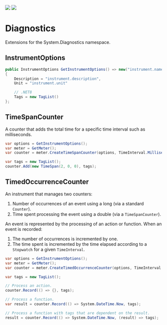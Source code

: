 ![](https://img.shields.io/github/license/Woody230/CSharpExtensions)
[![](https://img.shields.io/nuget/v/Woody230.Diagnostics)](https://www.nuget.org/packages/Woody230.Diagnostics)

# Diagnostics

Extensions for the System.Diagnostics namespace.

## InstrumentOptions

```csharp
public InstrumentOptions GetInstrumentOptions() => new("instrument.name") 
{ 
	Description = "instrument.description", 
	Unit = "instrument.unit" 

	// .NET8
	Tags = new TagList()
};
```

## TimeSpanCounter

A counter that adds the total time for a specific time interval such as milliseconds.

```csharp
var options = GetInstrumentOptions();
var meter = GetMeter();
var counter = meter.CreateTimeSpanCounter(options, TimeInterval.Milliseconds);

var tags = new TagList();
counter.Add(new TimeSpan(2, 0, 0), tags);
```

## TimedOccurrenceCounter

An instrument that manages two counters:
1. Number of occurrences of an event using a long (via a standard `Counter`).
2. Time spent processing the event using a double (via a `TimeSpanCounter`).

An event is represented by the processing of an action or function. When an event is recorded:
1. The number of occurrences is incremented by one.
2. The time spent is incremented by the time elapsed according to a `Stopwatch` for a given `TimeInterval`.

```csharp
var options = GetInstrumentOptions();
var meter = GetMeter();
var counter = meter.CreateTimedOccurrenceCounter(options, TimeInterval.Milliseconds);

var tags = new TagList();

// Process an action.
counter.Record(() => {}, tags);

// Process a function.
var result = counter.Record(() => System.DateTime.Now, tags);

// Process a function with tags that are dependent on the result.
result = counter.Record(() => System.DateTime.Now, (result) => tags);
```